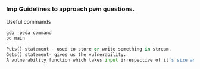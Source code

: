 ### Imp Guidelines to approach pwn questions.


Useful commands
```python
gdb -peda command
pd main

Puts() statement - used to store or write something in stream. 
Gets() statement- gives us the vulnerability. 
A vulnerability function which takes input irrespective of it's size and hence has a potential overflow.

```
